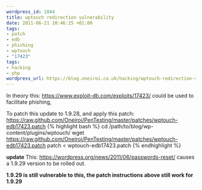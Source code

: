 ```yaml
--- 
wordpress_id: 1044
title: wptouch redirection vulnerability
date: 2011-06-21 10:46:15 +01:00
tags: 
- patch
- edb
- phishing
- wptouch
- "17423"
tags: 
- hacking
- php
wordpress_url: https://blog.oneiroi.co.uk/hacking/wptouch-redirection-vulnerability
---
```

In theory this: <a href="https://www.exploit-db.com/exploits/17423/">https://www.exploit-db.com/exploits/17423/</a> could be used to facilitate phishing, 

To patch this update to 1.9.28, and apply this patch: <a href="https://raw.github.com/Oneiroi/PenTesting/master/patches/wptouch-edb17423.patch">https://raw.github.com/Oneiroi/PenTesting/master/patches/wptouch-edb17423.patch
</a>
{% highlight bash %}
cd /path/to/blog/wp-content/plugins/wptouch/
wget https://raw.github.com/Oneiroi/PenTesting/master/patches/wptouch-edb17423.patch
patch < wptouch-edb17423.patch
{% endhighlight %}

<strong>update</strong> This: <a href="https://wordpress.org/news/2011/06/passwords-reset/">https://wordpress.org/news/2011/06/passwords-reset/</a> causes a 1.9.29 version to be rolled out.

<strong>1.9.29 is still vulnerable to this, the patch instructions above still work for 1.9.29</strong>



